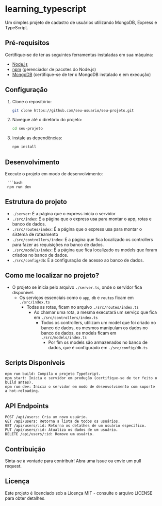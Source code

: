# learning_typescript

Um simples projeto de cadastro de usuários utilizando MongoDB, Express e TypeScript.

## Pré-requisitos

Certifique-se de ter as seguintes ferramentas instaladas em sua máquina:

- [Node.js](https://nodejs.org/)
- [npm](https://www.npmjs.com/) (gerenciador de pacotes do Node.js)
- [MongoDB](https://www.mongodb.com/try/download/community) (certifique-se de ter o MongoDB instalado e em execução)

## Configuração

1. Clone o repositório:

   ```bash
   git clone https://github.com/seu-usuario/seu-projeto.git

2. Navegue até o diretório do projeto:

   ```bash
   cd seu-projeto

3. Instale as dependências:

   ```bash
   npm install

## Desenvolvimento

Execute o projeto em modo de desenvolvimento:

     ```bash
     npm run dev

## Estrutura do projeto

- `./server`: É a página que o express inicia o servidor
- `./src/index`: É a página que o express usa para montar o app, rotas e banco de dados.
- `./src/routes/index`: É a página que o express usa para montar o sistema de roteamento
- `./src/controllers/index`: É a página que fica localizado os controllers para fazer as requisições no banco de dados.
- `./src/models/index`: É a página que fica localizado os models que foram criados no banco de dados.
- `./src/config/db`: É a configuração de acesso ao banco de dados.

## Como me localizar no projeto?

- O projeto se inicia pelo arquivo `./server.ts`, onde o servidor fica disponivel.
  - Os serviços essenciais como o `app`, `db` e `routes` ficam em `./src/index.ts`
    - Todas as rotas, ficam no arquivo `./src/routes/index.ts`
      - Ao chamar uma rota, a mesma executará um serviço que fica em  `./src/controllers/index.ts`
        - Todos os controllers, utilizam um model que foi criado no banco de dados, os mesmos manipulam os dados no banco de dados, os models ficam em  `./src/models/index.ts`
          - Por fim os models são armazenados no banco de dados, que é configurado em `./src/config/db.ts`

## Scripts Disponíveis
    npm run build: Compila o projeto TypeScript.
    npm start: Inicia o servidor em produção (certifique-se de ter feito o build antes).
    npm run dev: Inicia o servidor em modo de desenvolvimento com suporte a hot-reloading.

## API Endpoints

    POST /api/users: Cria um novo usuário.
    GET /api/users: Retorna a lista de todos os usuários.
    GET /api/users/:id: Retorna os detalhes de um usuário específico.
    PUT /api/users/:id: Atualiza os dados de um usuário.
    DELETE /api/users/:id: Remove um usuário.

## Contribuição

Sinta-se à vontade para contribuir! Abra uma issue ou envie um pull request.

## Licença

Este projeto é licenciado sob a Licença MIT - consulte o arquivo LICENSE para obter detalhes.
